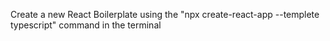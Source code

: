 Create a new React Boilerplate using the "npx create-react-app --templete typescript" command in the terminal
